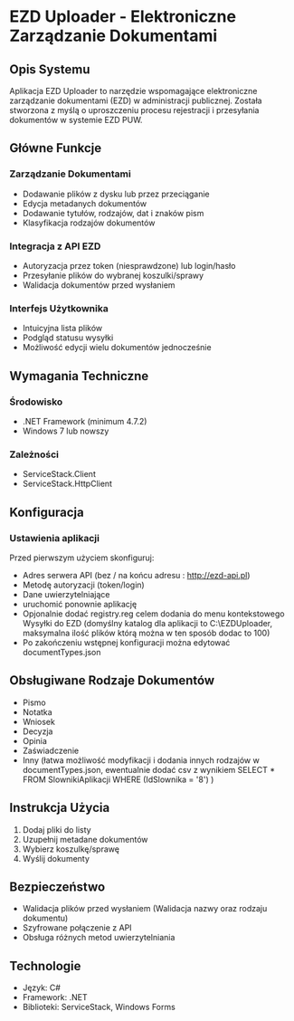 # EZD Uploader - Elektroniczne Zarządzanie Dokumentami

## Opis Systemu

Aplikacja EZD Uploader to narzędzie wspomagające elektroniczne zarządzanie dokumentami (EZD) w administracji publicznej. Została stworzona z myślą o uproszczeniu procesu rejestracji i przesyłania dokumentów w systemie EZD PUW.

## Główne Funkcje

### Zarządzanie Dokumentami
- Dodawanie plików z dysku lub przez przeciąganie
- Edycja metadanych dokumentów
- Dodawanie tytułów, rodzajów, dat i znaków pism
- Klasyfikacja rodzajów dokumentów

### Integracja z API EZD
- Autoryzacja przez token (niesprawdzone) lub login/hasło
- Przesyłanie plików do wybranej koszulki/sprawy
- Walidacja dokumentów przed wysłaniem

### Interfejs Użytkownika
- Intuicyjna lista plików
- Podgląd statusu wysyłki
- Możliwość edycji wielu dokumentów jednocześnie

## Wymagania Techniczne

### Środowisko
- .NET Framework (minimum 4.7.2)
- Windows 7 lub nowszy

### Zależności
- ServiceStack.Client
- ServiceStack.HttpClient

## Konfiguracja

### Ustawienia aplikacji
Przed pierwszym użyciem skonfiguruj:
- Adres serwera API (bez / na końcu adresu : http://ezd-api.pl)
- Metodę autoryzacji (token/login)
- Dane uwierzytelniające
- uruchomić ponownie aplikację
- Opjonalnie dodać registry.reg celem dodania do menu kontekstowego Wysyłki do EZD (domyślny katalog dla aplikacji to C:\EZDUploader, maksymalna ilość plików którą można w ten sposób dodac to 100)
- Po zakończeniu wstępnej konfiguracji można edytować documentTypes.json


## Obsługiwane Rodzaje Dokumentów
- Pismo
- Notatka
- Wniosek
- Decyzja
- Opinia
- Zaświadczenie
- Inny
(łatwa możliwość modyfikacji i dodania innych rodzajów w documentTypes.json, ewentualnie dodać csv z wynikiem
SELECT       *
FROM         SlownikiAplikacji
WHERE        (IdSlownika = '8')
)

## Instrukcja Użycia

1. Dodaj pliki do listy
2. Uzupełnij metadane dokumentów
3. Wybierz koszulkę/sprawę
4. Wyślij dokumenty

## Bezpieczeństwo

- Walidacja plików przed wysłaniem (Walidacja nazwy oraz rodzaju dokumentu)
- Szyfrowane połączenie z API
- Obsługa różnych metod uwierzytelniania

## Technologie

- Język: C#
- Framework: .NET
- Biblioteki: ServiceStack, Windows Forms

